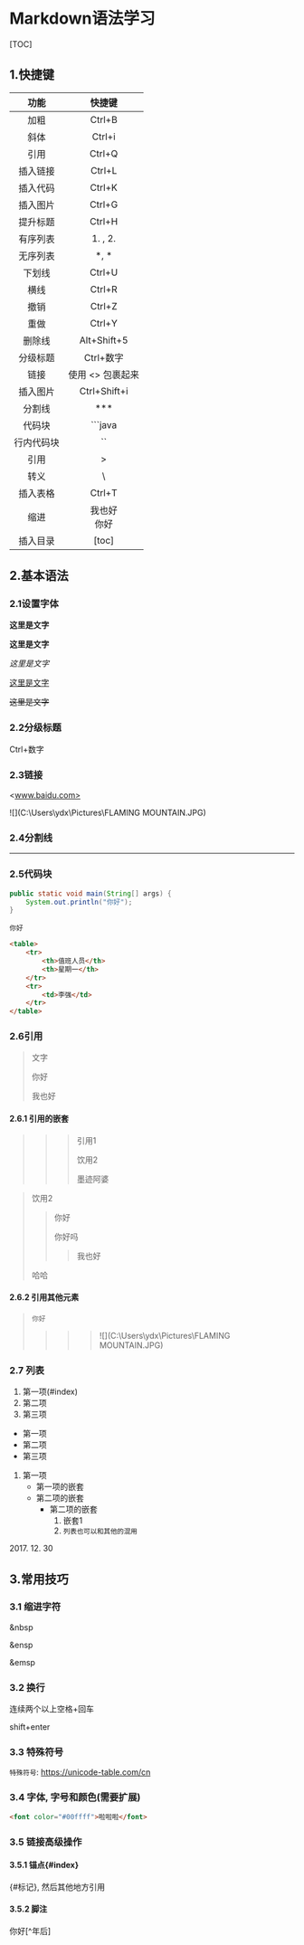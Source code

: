 

# Markdown语法学习

[TOC]



## 1.快捷键

|    功能    |      快捷键      |
| :--------: | :--------------: |
|    加粗    |      Ctrl+B      |
|    斜体    |      Ctrl+i      |
|    引用    |      Ctrl+Q      |
|  插入链接  |      Ctrl+L      |
|  插入代码  |      Ctrl+K      |
|  插入图片  |      Ctrl+G      |
|  提升标题  |      Ctrl+H      |
|  有序列表  |     1. , 2.      |
|  无序列表  |       *, *       |
|   下划线   |      Ctrl+U      |
|    横线    |      Ctrl+R      |
|    撤销    |      Ctrl+Z      |
|    重做    |      Ctrl+Y      |
|   删除线   |   Alt+Shift+5    |
|  分级标题  |    Ctrl+数字     |
|    链接    | 使用 <> 包裹起来 |
|  插入图片  |   Ctrl+Shift+i   |
|   分割线   |       ***        |
|   代码块   |     ```java      |
| 行内代码块 |        ``        |
|    引用    |        >         |
|    转义    |        \         |
|  插入表格  |      Ctrl+T      |
|    缩进    |  我也好<br />你好  |
| 插入目录 | [toc] |

## 2.基本语法

### 2.1设置字体

**这里是文字**

**这里是文字**

*这里是文字*

<u>这里是文字</u>

~~这里是文字~~

### 2.2分级标题

Ctrl+数字

### 2.3链接

<www.baidu.com>

![](C:\Users\ydx\Pictures\FLAMING MOUNTAIN.JPG)



### 2.4分割线

***

### 2.5代码块

```java
public static void main(String[] args) {
    System.out.println("你好");
}
```

`你好`

```html
<table>
    <tr>
    	<th>值班人员</th>
        <th>星期一</th>
    </tr>
    <tr>
    	<td>李强</td>
    </tr>
</table>
```

### 2.6引用

> 文字
>
> 你好
>
> 我也好

#### 2.6.1 引用的嵌套

> > > 引用1
> > >
> > > 饮用2
> > >
> > > 墨迹阿婆

> 饮用2
>
> > 你好
> >
> >  你好吗
> >
> > > 我也好
> > >
> 哈哈

#### 2.6.2 引用其他元素

> `你好`
>
> > > > ![](C:\Users\ydx\Pictures\FLAMING MOUNTAIN.JPG)

### 2.7 列表

1. 第一项(#index)
2. 第二项
3. 第三项

* 第一项
* 第二项
* 第三项

1. 第一项
   - 第一项的嵌套
   - 第二项的嵌套
     - 第二项的嵌套
       1. 嵌套1
       2. `列表也可以和其他的混用`

2017\. 12\. 30



## 3.常用技巧

### 3.1 缩进字符

&nbsp

&ensp

&emsp

### 3.2 换行

连续两个以上空格+回车

shift+enter

### 3.3 特殊符号

`特殊符号`: <https://unicode-table.com/cn> 

### 3.4 字体, 字号和颜色(需要扩展)

```html
<font color="#00ffff">啦啦啦</font>
```

### 3.5 链接高级操作

#### 3.5.1 锚点{#index}

{#标记}, 然后其他地方引用

#### 3.5.2 脚注

你好[^年后]

